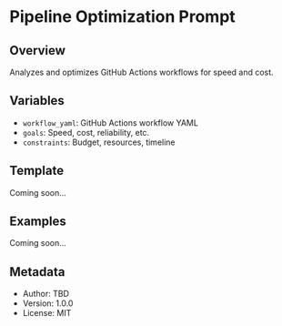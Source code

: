 # Pipeline Optimization Prompt

## Overview

Analyzes and optimizes GitHub Actions workflows for speed and cost.

## Variables

- `workflow_yaml`: GitHub Actions workflow YAML
- `goals`: Speed, cost, reliability, etc.
- `constraints`: Budget, resources, timeline

## Template

Coming soon...

## Examples

Coming soon...

## Metadata

- Author: TBD
- Version: 1.0.0
- License: MIT
